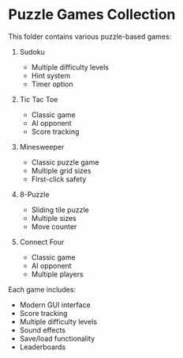 # Puzzle Games Collection

This folder contains various puzzle-based games:

1. Sudoku
   - Multiple difficulty levels
   - Hint system
   - Timer option

2. Tic Tac Toe
   - Classic game
   - AI opponent
   - Score tracking

3. Minesweeper
   - Classic puzzle game
   - Multiple grid sizes
   - First-click safety

4. 8-Puzzle
   - Sliding tile puzzle
   - Multiple sizes
   - Move counter

5. Connect Four
   - Classic game
   - AI opponent
   - Multiple players

Each game includes:
- Modern GUI interface
- Score tracking
- Multiple difficulty levels
- Sound effects
- Save/load functionality
- Leaderboards 